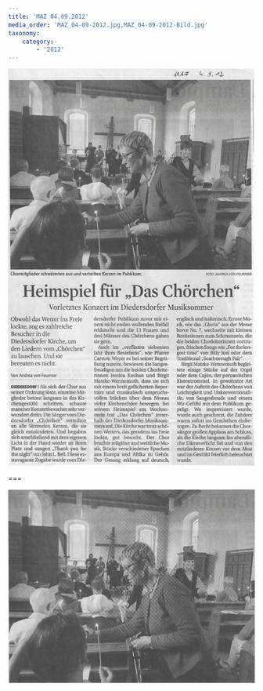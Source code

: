 ```yaml
---
title: 'MAZ 04.09.2012'
media_order: 'MAZ_04-09-2012.jpg,MAZ_04-09-2012-Bild.jpg'
taxonomy:
    category:
        - '2012'
---
```


![MAZ_04-09-2012](MAZ_04-09-2012.jpg "MAZ_04-09-2012")

===

![MAZ_04-09-2012-Bild](MAZ_04-09-2012-Bild.jpg "MAZ_04-09-2012-Bild")